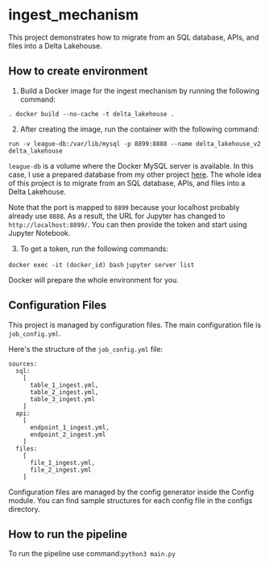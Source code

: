# ingest_mechanism

This project demonstrates how to migrate from an SQL database, APIs, and files into a Delta Lakehouse.

## How to create environment

1. Build a Docker image for the ingest mechanism by running the following command:

```. docker build --no-cache -t delta_lakehouse .```

2. After creating the image, run the container with the following command:

```run -v league-db:/var/lib/mysql -p 8899:8888 --name delta_lakehouse_v2 delta_lakehouse```

`league-db` is a volume where the Docker MySQL server is available. In this case, I use a prepared database from my other project [here](https://github.com/KarolKul-KK/League_Pro_Games_Analysis). The whole idea of this project is to migrate from an SQL database, APIs, and files into a Delta Lakehouse.

Note that the port is mapped to `8899` because your localhost probably already use `8888`. As a result, the URL for Jupyter has changed to `http://localhost:8899/`. You can then provide the token and start using Jupyter Notebook.

3. To get a token, run the following commands:

```docker exec -it (docker_id) bash```
```jupyter server list```

Docker will prepare the whole environment for you.

## Configuration Files

This project is managed by configuration files. The main configuration file is `job_config.yml`.

Here's the structure of the `job_config.yml` file:

```
sources:
  sql:
    [
      table_1_ingest.yml,
      table_2_ingest.yml,
      table_3_ingest.yml
    ]
  api:
    [
      endpoint_1_ingest.yml,
      endpoint_2_ingest.yml
    ]
  files:
    [
      file_1_ingest.yml,
      file_2_ingest.yml
    ]
 ```
 
 Configuration files are managed by the config generator inside the Config module. You can find sample structures for each config file in the configs directory.

## How to run the pipeline

To run the pipeline use command:```python3 main.py```
